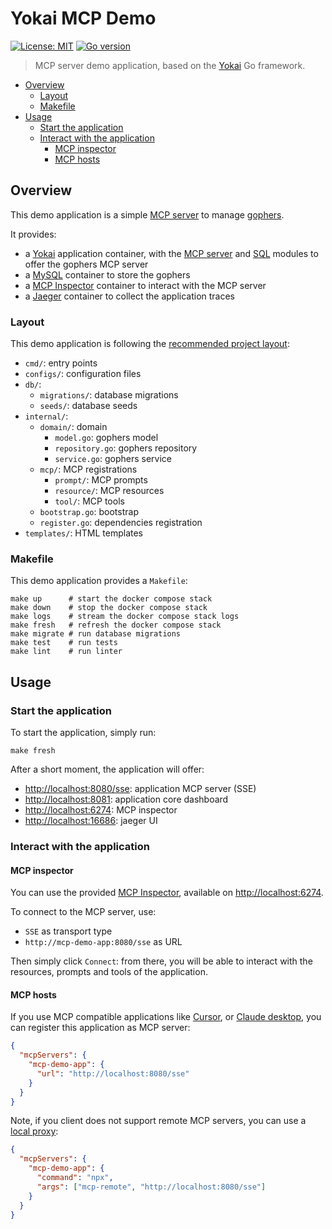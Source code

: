 # Yokai MCP Demo

[![License: MIT](https://img.shields.io/badge/License-MIT-blue.svg)](https://opensource.org/licenses/MIT)
[![Go version](https://img.shields.io/badge/Go-1.24-blue)](https://go.dev/)

> MCP server demo application, based on
> the [Yokai](https://github.com/ankorstore/yokai) Go framework.

<!-- TOC -->
* [Overview](#overview)
  * [Layout](#layout)
  * [Makefile](#makefile)
* [Usage](#usage)
  * [Start the application](#start-the-application)
  * [Interact with the application](#interact-with-the-application)
    * [MCP inspector](#mcp-inspector)
    * [MCP hosts](#mcp-hosts)
<!-- TOC -->

## Overview

This demo application is a simple [MCP server](https://modelcontextprotocol.io/introduction) to manage [gophers](https://go.dev/blog/gopher).

It provides:

- a [Yokai](https://github.com/ankorstore/yokai) application container, with the [MCP server](https://ankorstore.github.io/yokai/modules/fxmcpserver/) and [SQL](https://ankorstore.github.io/yokai/modules/fxsql/) modules to offer the gophers MCP server
- a [MySQL](https://www.mysql.com/) container to store the gophers
- a [MCP Inspector](https://modelcontextprotocol.io/docs/tools/inspector) container to interact with the MCP server
- a [Jaeger](https://www.jaegertracing.io/) container to collect the application traces

### Layout

This demo application is following the [recommended project layout](https://go.dev/doc/modules/layout#server-project):

- `cmd/`: entry points
- `configs/`: configuration files
- `db/`:
  - `migrations/`: database migrations
  - `seeds/`: database seeds
- `internal/`:
  - `domain/`: domain
    - `model.go`: gophers model 
    - `repository.go`: gophers repository 
    - `service.go`: gophers service
  - `mcp/`: MCP registrations
    - `prompt/`: MCP prompts
    - `resource/`: MCP resources
    - `tool/`: MCP tools
  - `bootstrap.go`: bootstrap
  - `register.go`: dependencies registration
- `templates/`: HTML templates

### Makefile

This demo application provides a `Makefile`:

```
make up      # start the docker compose stack
make down    # stop the docker compose stack
make logs    # stream the docker compose stack logs
make fresh   # refresh the docker compose stack
make migrate # run database migrations
make test    # run tests
make lint    # run linter
```

## Usage

### Start the application

To start the application, simply run:

```shell
make fresh
```

After a short moment, the application will offer:

- [http://localhost:8080/sse](http://localhost:8080/sse): application MCP server (SSE)
- [http://localhost:8081](http://localhost:8081): application core dashboard
- [http://localhost:6274](http://localhost:6274): MCP inspector
- [http://localhost:16686](http://localhost:16686): jaeger UI

### Interact with the application

#### MCP inspector

You can use the provided [MCP Inspector](https://modelcontextprotocol.io/docs/tools/inspector), available on [http://localhost:6274](http://localhost:6274).

To connect to the MCP server, use:

- `SSE` as transport type
- `http://mcp-demo-app:8080/sse` as URL

Then simply click `Connect`: from there, you will be able to interact with the resources, prompts and tools of the application.

#### MCP hosts

If you use MCP compatible applications like [Cursor](https://www.cursor.com/), or [Claude desktop](https://claude.ai/download), you can register this application as MCP server:

```json
{
  "mcpServers": {
    "mcp-demo-app": {
      "url": "http://localhost:8080/sse"
    }
  }
}
```

Note, if you client does not support remote MCP servers, you can use a [local proxy](https://developers.cloudflare.com/agents/guides/test-remote-mcp-server/#connect-your-remote-mcp-server-to-claude-desktop-via-a-local-proxy):

```json
{
  "mcpServers": {
    "mcp-demo-app": {
      "command": "npx",
      "args": ["mcp-remote", "http://localhost:8080/sse"]
    }
  }
}
```
